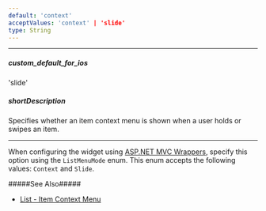 ```yaml
---
default: 'context'
acceptValues: 'context' | 'slide'
type: String
---
```

---
##### custom_default_for_ios
'slide'

##### shortDescription
Specifies whether an item context menu is shown when a user holds or swipes an item.

---
When configuring the widget using [ASP.NET MVC Wrappers](/concepts/35%20ASP.NET%20MVC%20Wrappers/20%20Fundamentals '/Documentation/Guide/ASP.NET_MVC_Wrappers/Fundamentals/'), specify this option using the `ListMenuMode` enum. This enum accepts the following values: `Context` and `Slide`.

#####See Also#####
- [List - Item Context Menu](/concepts/05%20Widgets/List/40%20Item%20Context%20Menu.md '/Documentation/Guide/Widgets/List/Item_Context_Menu/')